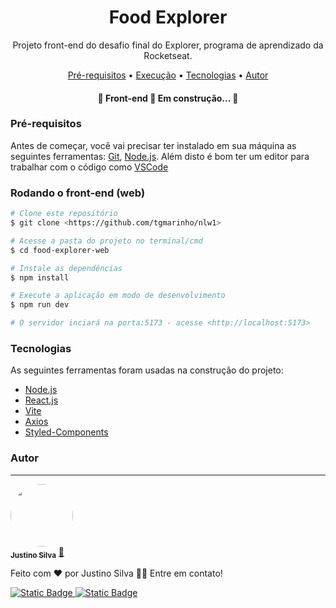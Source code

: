 <h1 align="center">Food Explorer</h1>

<p align="center">Projeto front-end do desafio final do Explorer, programa de aprendizado da Rocketseat.</p>

<p align="center">
 <a href="#Pré-requisitos">Pré-requisitos</a> •
 <a href="#rodando">Execução</a> • 
 <a href="#tecnologias">Tecnologias</a> • 
 <a href="#autor">Autor</a>
</p>

<h4 align="center"> 
	🚧  Front-end 🚀 Em construção...  🚧
</h4>

### Pré-requisitos

Antes de começar, você vai precisar ter instalado em sua máquina as seguintes ferramentas:
[Git](https://git-scm.com), [Node.js](https://nodejs.org/en/). 
Além disto é bom ter um editor para trabalhar com o código como [VSCode](https://code.visualstudio.com/)

### Rodando o front-end (web)

```bash
# Clone este repositório
$ git clone <https://github.com/tgmarinho/nlw1>

# Acesse a pasta do projeto no terminal/cmd
$ cd food-explorer-web

# Instale as dependências
$ npm install

# Execute a aplicação em modo de desenvolvimento
$ npm run dev

# O servidor inciará na porta:5173 - acesse <http://localhost:5173>
```

### Tecnologias

As seguintes ferramentas foram usadas na construção do projeto:

- [Node.js](https://nodejs.org/en/)
- [React.js](https://react.dev/)
- [Vite](https://vitejs.dev/)
- [Axios](https://axios-http.com/ptbr/docs/intro)
- [Styled-Components](https://styled-components.com/)

### Autor
---

<a href="https://www.linkedin.com/in/justino-jose-da-silva/">
 <img style="border-radius: 50%;" src="https://media.licdn.com/dms/image/C4D03AQFKsSLeUDAM4w/profile-displayphoto-shrink_200_200/0/1517243846575?e=1717632000&v=beta&t=gxgzKe-3Ar1D5TDkf2Smmq8bRtkLJtDsGneLiumH4dY" width="100px;" alt=""/>
 <br />
 <sub><b>Justino Silva</b></sub></a> <a href="https://www.linkedin.com/in/justino-jose-da-silva/" title="LinkedIn">🚀</a>


Feito com ❤️ por Justino Silva 👋🏽 Entre em contato!

[![Static Badge](https://img.shields.io/badge/Justino-blue?style=flat-square&logo=Linkedin&logoColor=white&labelColor=blue&color=blue&link=https%3A%2F%2Fwww.linkedin.com%2Fin%2Fjustino-jose-da-silva%2F)
](https://www.linkedin.com/in/justino-jose-da-silva/)[![Static Badge](https://img.shields.io/badge/justinojosesilva%40gmail.com-red?style=flat-square&logo=Gmail&logoColor=white&labelColor=red&color=red&link=mailto%3Ajustinojosesilva%40gmail.com)
](mailto:justinojosesilva@gmail.com)